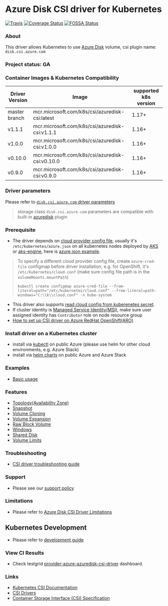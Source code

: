 # Azure Disk CSI driver for Kubernetes
[![Travis](https://travis-ci.org/kubernetes-sigs/azuredisk-csi-driver.svg)](https://travis-ci.org/kubernetes-sigs/azuredisk-csi-driver)
[![Coverage Status](https://coveralls.io/repos/github/kubernetes-sigs/azuredisk-csi-driver/badge.svg?branch=master)](https://coveralls.io/github/kubernetes-sigs/azuredisk-csi-driver?branch=master)
[![FOSSA Status](https://app.fossa.io/api/projects/git%2Bgithub.com%2Fkubernetes-sigs%2Fazuredisk-csi-driver.svg?type=shield)](https://app.fossa.io/projects/git%2Bgithub.com%2Fkubernetes-sigs%2Fazuredisk-csi-driver?ref=badge_shield)

### About
This driver allows Kubernetes to use [Azure Disk](https://azure.microsoft.com/en-us/services/storage/disks/) volume, csi plugin name: `disk.csi.azure.com`

### Project status: GA

### Container Images & Kubernetes Compatibility
|Driver Version  |Image                                           | supported k8s version |
|----------------|------------------------------------------------|-----------------------|
|master branch   |mcr.microsoft.com/k8s/csi/azuredisk-csi:latest  | 1.17+                 |
|v1.1.1          |mcr.microsoft.com/k8s/csi/azuredisk-csi:v1.1.1  | 1.16+                 |
|v1.0.0          |mcr.microsoft.com/k8s/csi/azuredisk-csi:v1.0.0  | 1.16+                 |
|v0.10.0         |mcr.microsoft.com/k8s/csi/azuredisk-csi:v0.10.0 | 1.16+                 |
|v0.9.0          |mcr.microsoft.com/k8s/csi/azuredisk-csi:v0.9.0  | 1.16+                 |

### Driver parameters
Please refer to [`disk.csi.azure.com` driver parameters](./docs/driver-parameters.md)
 > storage class `disk.csi.azure.com` parameters are compatible with built-in [azuredisk](https://kubernetes.io/docs/concepts/storage/volumes/#azuredisk) plugin

### Prerequisite
 - The driver depends on [cloud provider config file](https://kubernetes-sigs.github.io/cloud-provider-azure/install/configs/#setting-azure-cloud-provider-from-kubernetes-secrets), usually it's `/etc/kubernetes/azure.json` on all kubernetes nodes deployed by [AKS](https://docs.microsoft.com/en-us/azure/aks/) or [aks-engine](https://github.com/Azure/aks-engine), here is [azure.json example](./deploy/example/azure.json).
 > To specify a different cloud provider config file, create `azure-cred-file` configmap before driver installation, e.g. for OpenShift, it's `/etc/kubernetes/cloud.conf` (make sure config file path is in the `volumeMounts.mountPath`)
 > ```console
 > kubectl create configmap azure-cred-file --from-literal=path="/etc/kubernetes/cloud.conf" --from-literal=path-windows="C:\\k\\cloud.conf" -n kube-system
 > ```
 - This driver also supports [read cloud config from kuberenetes secret](./docs/read-from-secret.md).
 - If cluster identity is [Managed Service Identity(MSI)](https://docs.microsoft.com/en-us/azure/aks/use-managed-identity), make sure user assigned identity has `Contributor` role on node resource group
 - [How to set up CSI driver on Azure RedHat OpenShift(ARO)](https://github.com/ezYakaEagle442/aro-pub-storage/blob/master/setup-store-CSI-driver-azure-disk.md)

### Install driver on a Kubernetes cluster
 - install via [kubectl](./docs/install-azuredisk-csi-driver.md) on public Azure (please use helm for other cloud environments, e.g. Azure Stack)
 - install via [helm charts](./charts) on public Azure and Azure Stack

### Examples
 - [Basic usage](./deploy/example/e2e_usage.md)
 
### Features
 - [Topology(Availability Zone)](./deploy/example/topology)
 - [Snapshot](./deploy/example/snapshot)
 - [Volume Cloning](./deploy/example/cloning)
 - [Volume Expansion](./deploy/example/resize) 
 - [Raw Block Volume](./deploy/example/rawblock)
 - [Windows](./deploy/example/windows)
 - [Shared Disk](./deploy/example/sharedisk)
 - [Volume Limits](./deploy/example/volumelimits)

### Troubleshooting
 - [CSI driver troubleshooting guide](./docs/csi-debug.md)
 
### Support
 - Please see our [support policy][support-policy]

### Limitations
 - Please refer to [Azure Disk CSI Driver Limitations](./docs/limitations.md)

## Kubernetes Development
 - Please refer to [development guide](./docs/csi-dev.md)

### View CI Results
 - Check testgrid [provider-azure-azuredisk-csi-driver](https://testgrid.k8s.io/provider-azure-azuredisk-csi-driver) dashboard.

### Links
 - [Kubernetes CSI Documentation](https://kubernetes-csi.github.io/docs/)
 - [CSI Drivers](https://github.com/kubernetes-csi/drivers)
 - [Container Storage Interface (CSI) Specification](https://github.com/container-storage-interface/spec)

[support-policy]: support.md

